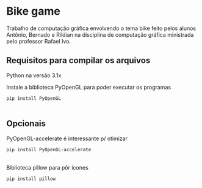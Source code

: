 <h1>Bike game</h1>
    <p>Trabalho de computação gráfica envolvendo o tema bike feito pelos alunos Antônio, Bernado e Rildian na disciplina de computação
        gráfica ministrada pelo professor Rafael Ivo.
    </p>
      <h2>Requisitos para compilar os arquivos</h2>
        <p>Python na versão 3.1x</p>
        <p>Instale a biblioteca PyOpenGL para poder executar os programas</p>
          <code>pip install PyOpenGL</code>
          <br><br>
            <h2>Opcionais</h2>
              <p>PyOpenGL-accelerate é interessante p/ otimizar</p>
                <code>pip install PyOpenGL-accelerate</code>
                <br><br>
              <p>Biblioteca pillow para pôr ícones</p>
                <code>pip install pillow</code>
